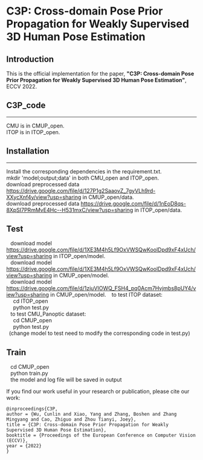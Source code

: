 
# C3P: Cross-domain Pose Prior Propagation for Weakly Supervised 3D Human Pose Estimation

## Introduction
This is the official implementation for the paper, **"C3P: Cross-domain Pose Prior Propagation for Weakly Supervised 3D Human Pose Estimation"**, ECCV 2022. 


## C3P_code
***
 CMU is in CMUP_open.   
 ITOP is in ITOP_open.   
 
## Installation
 ***
  Install the corresponding dependencies in the requirement.txt.   
  mkdir 'model;output;data' in both CMU_open and ITOP_open.   
  download preprocessed data https://drive.google.com/file/d/127P1g2SaaovZ_7gyVLh9rd-XXycXnf4y/view?usp=sharing in CMUP_open/data.   
  download preprocessed data https://drive.google.com/file/d/1nEoD8qs-8XpSI7PRmMvE4Hc--H531mxC/view?usp=sharing in ITOP_open/data.   
  
## Test
  &ensp; download model https://drive.google.com/file/d/1XE3M4h5Lf9OxVWSQwKoolDpd9xF4xUch/view?usp=sharing in ITOP_open/model.   
  &ensp; download model https://drive.google.com/file/d/1XE3M4h5Lf9OxVWSQwKoolDpd9xF4xUch/view?usp=sharing in CMUP_open/model.   
  &ensp; download model https://drive.google.com/file/d/1zjuVIOWQ_FSH4_pq0Acm7Hvjmbs8pUY4/view?usp=sharing in CMUP_open/model.
  &ensp; to test ITOP dataset:   
    &ensp;&ensp; cd ITOP_open   
    &ensp;&ensp; python test.py   
  &ensp; to test CMU_Panoptic dataset:   
    &ensp;&ensp; cd CMUP_open   
    &ensp;&ensp; python test.py   
  &ensp;(change model to test need to modify the corresponding code in test.py)   
  
## Train
   &ensp; cd CMUP_open   
   &ensp; python train.py   
   &ensp; the model and log file will be saved in output   
 
 
If you find our work useful in your research or publication, please cite our work:
```
@inproceedings{C3P,
author = {Wu, Cunlin and Xiao, Yang and Zhang, Boshen and Zhang Mingyang and Cao, Zhiguo and Zhou Tianyi, Joey},
title = {C3P: Cross-domain Pose Prior Propagation for Weakly Supervised 3D Human Pose Estimation},
booktitle = {Proceedings of the European Conference on Computer Vision (ECCV)},
year = {2022}
}
```

